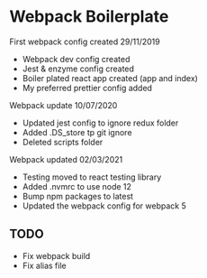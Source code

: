 # Webpack Boilerplate

First webpack config created 29/11/2019

- Webpack dev config created
- Jest & enzyme config created
- Boiler plated react app created (app and index)
- My preferred prettier config added

Webpack update 10/07/2020

- Updated jest config to ignore redux folder
- Added .DS_store tp git ignore
- Deleted scripts folder

Webpack updated 02/03/2021

- Testing moved to react testing library
- Added .nvmrc to use node 12
- Bump npm packages to latest
- Updated the webpack config for webpack 5

## TODO

- Fix webpack build
- Fix alias file
